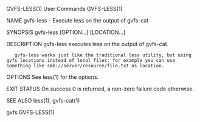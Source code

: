 GVFS-LESS(1)                                                                                    User Commands                                                                                    GVFS-LESS(1)

NAME
       gvfs-less - Execute less on the output of gvfs-cat

SYNOPSIS
       gvfs-less [OPTION...] [LOCATION...]

DESCRIPTION
       gvfs-less executes less on the output of gvfs-cat.

       gvfs-less works just like the traditional less utility, but using gvfs locations instead of local files: for example you can use something like smb://server/resource/file.txt as location.

OPTIONS
       See less(1) for the options.

EXIT STATUS
       On success 0 is returned, a non-zero failure code otherwise.

SEE ALSO
       less(1), gvfs-cat(1)

gvfs                                                                                                                                                                                             GVFS-LESS(1)
